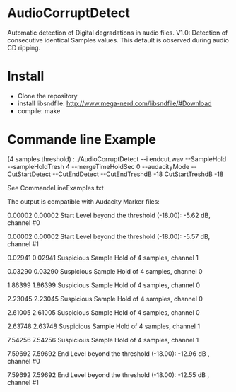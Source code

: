 # AudioCorruptDetect
Automatic detection of Digital degradations in audio files.
V1.0: Detection of consecutive identical Samples values.
This default is observed during audio CD ripping.

# Install
- Clone the repository
- install libsndfile: http://www.mega-nerd.com/libsndfile/#Download
- compile: make


# Commande line Example
(4 samples threshold) : 
./AudioCorruptDetect --i endcut.wav --SampleHold --sampleHoldTresh 4 --mergeTimeHoldSec 0 --audacityMode --CutStartDetect --CutEndDetect --CutEndTreshdB -18 CutStartTreshdB -18

See CommandeLineExamples.txt

The output is compatible with Audacity Marker files:

0.00002	0.00002	Start Level beyond the threshold (-18.00): -5.62 dB, channel #0

0.00002	0.00002	Start Level beyond the threshold (-18.00): -5.57 dB, channel #1 

0.02941	0.02941	Suspicious Sample Hold of  4 samples, channel 1 

0.03290	0.03290	Suspicious Sample Hold of  4 samples, channel 0 

1.86399	1.86399	Suspicious Sample Hold of  4 samples, channel 0 

2.23045	2.23045	Suspicious Sample Hold of  4 samples, channel 0 

2.61005	2.61005	Suspicious Sample Hold of  4 samples, channel 0 

2.63748	2.63748	Suspicious Sample Hold of  4 samples, channel 1 

7.54256	7.54256	Suspicious Sample Hold of  4 samples, channel 1 

7.59692	7.59692	End Level beyond the threshold (-18.00): -12.96 dB , channel #0 

7.59692	7.59692	End Level beyond the threshold (-18.00): -12.55 dB , channel #1 
